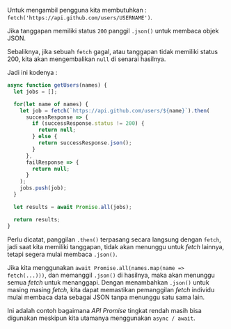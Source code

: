 Untuk mengambil pengguna kita membutuhkan : `fetch('https://api.github.com/users/USERNAME')`.

Jika tanggapan memiliki status `200` panggil `.json()` untuk membaca objek JSON.

Sebaliknya, jika sebuah `fetch` gagal, atau tanggapan tidak memiliki status 200, kita akan mengembalikan `null` di senarai hasilnya.

Jadi ini kodenya : 

```js demo
async function getUsers(names) {
  let jobs = [];

  for(let name of names) {
    let job = fetch(`https://api.github.com/users/${name}`).then(
      successResponse => {
        if (successResponse.status != 200) {
          return null;
        } else {
          return successResponse.json();
        }
      },
      failResponse => {
        return null;
      }
    );
    jobs.push(job);
  }

  let results = await Promise.all(jobs);

  return results;
}
```

Perlu dicatat, panggilan `.then()` terpasang secara langsung dengan `fetch`, jadi saat kita memiliki tanggapan, tidak akan menunggu untuk *fetch* lainnya, tetapi segera mulai membaca `.json()`. 

Jika kita menggunakan `await Promise.all(names.map(name => fetch(...)))`, dan memanggil `.json()` di hasilnya, maka akan menunggu semua *fetch* untuk menanggapi. Dengan menambahkan `.json()` untuk masing masing *fetch*, kita dapat memastikan pemanggilan *fetch* individu mulai membaca data sebagai JSON tanpa menunggu satu sama lain.

Ini adalah contoh bagaimana *API Promise* tingkat rendah masih bisa digunakan meskipun kita utamanya menggunakan `async / await`.
